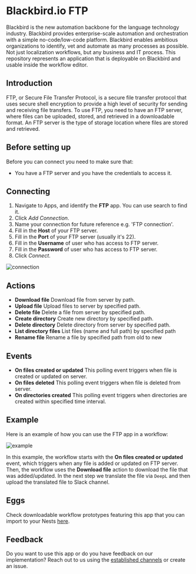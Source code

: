 # Blackbird.io FTP

Blackbird is the new automation backbone for the language technology industry. Blackbird provides enterprise-scale automation and orchestration with a simple no-code/low-code platform. Blackbird enables ambitious organizations to identify, vet and automate as many processes as possible. Not just localization workflows, but any business and IT process. This repository represents an application that is deployable on Blackbird and usable inside the workflow editor.

## Introduction

<!-- begin docs -->

FTP, or Secure File Transfer Protocol, is a secure file transfer protocol that uses secure shell encryption to provide a high level of security for sending and receiving file transfers.
To use FTP, you need to have an FTP server, where files can be uploaded, stored, and retrieved in a downloadable format. An FTP server is the type of storage location where files are stored and retrieved.

## Before setting up

Before you can connect you need to make sure that:

- You have a FTP server and you have the credentials to access it.

## Connecting

1. Navigate to Apps, and identify the **FTP** app. You can use search to find it.
2. Click _Add Connection_.
3. Name your connection for future reference e.g. 'FTP connection'.
4. Fill in the **Host** of your FTP server.
5. Fill in the **Port** of your FTP server (usually it's 22).
6. Fill in the **Username** of user who has access to FTP server.
7. Fill in the **Password** of user who has access to FTP server.
8. Click _Connect_.

![connection](image/README/connection.png)

## Actions

- **Download file** Download file from server by path.
- **Upload file** Upload files to server by specified path.
- **Delete file** Delete a file from server by specified path.
- **Create directory** Create new directory by specified path.
- **Delete directory** Delete directory from server by specified path.
- **List directory files** List files (name and full path) by specified path
- **Rename file** Rename a file by specified path from old to new

## Events

- **On files created or updated** This polling event triggers when file is created or updated on server.
- **On files deleted** This polling event triggers when file is deleted from server.
- **On directories created** This polling event triggers when directories are created within specified time interval.

## Example 

Here is an example of how you can use the FTP app in a workflow:

![example](image/README/example.png)

In this example, the workflow starts with the **On files created or updated** event, which triggers when any file is added or updated on FTP server. Then, the workflow uses the **Download file** action to download the file that was added/updated. In the next step we translate the file via `DeepL` and then upload the translated file to Slack channel.

## Eggs

Check downloadable workflow prototypes featuring this app that you can import to your Nests [here](https://docs.blackbird.io/eggs/storage-to-mt/). 

## Feedback

Do you want to use this app or do you have feedback on our implementation? Reach out to us using the [established channels](https://www.blackbird.io/) or create an issue.

<!-- end docs -->
